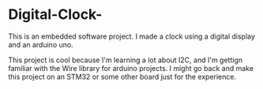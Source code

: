 # Digital-Clock-
This is an embedded software project. I made a clock using a digital display and an arduino uno.

This project is cool because I'm learning a lot about I2C, and I'm gettign familiar with the Wire library for arduino projects. I might go back and make this project on an STM32 or some other board just for the experience.
